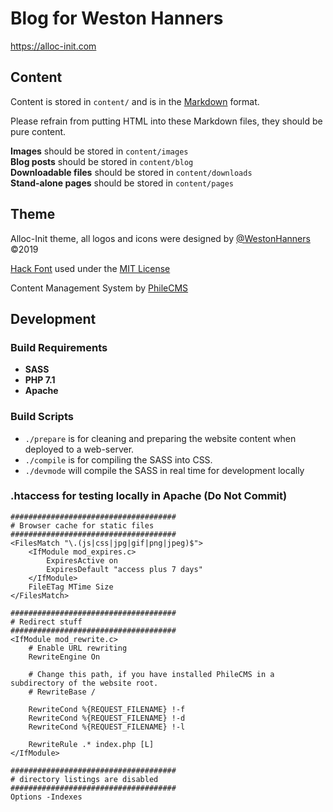 # Blog for Weston Hanners 
<https://alloc-init.com>

## Content
Content is stored in `content/` and is in the [Markdown](2) format.

Please refrain from putting HTML into these Markdown files, they should be pure content.

**Images** should be stored in `content/images`  
**Blog posts** should be stored in `content/blog`  
**Downloadable files** should be stored in `content/downloads`  
**Stand-alone pages** should be stored in `content/pages`  

## Theme

Alloc-Init theme, all logos and icons were designed by [@WestonHanners](3) ©2019

[Hack Font](4) used under the [MIT License](5)

Content Management System by [PhileCMS](1)

## Development

### Build Requirements

- **SASS**
- **PHP 7.1**
- **Apache**

### Build Scripts

- `./prepare` is for cleaning and preparing the website content when deployed to a web-server.
- `./compile` is for compiling the SASS into CSS.
- `./devmode` will compile the SASS in real time for development locally  

### .htaccess for testing locally in Apache (Do Not Commit)  

```
#####################################
# Browser cache for static files
#####################################
<FilesMatch "\.(js|css|jpg|gif|png|jpeg)$">
    <IfModule mod_expires.c>
        ExpiresActive on
        ExpiresDefault "access plus 7 days"
    </IfModule>
    FileETag MTime Size
</FilesMatch>

#####################################
# Redirect stuff
#####################################
<IfModule mod_rewrite.c>
    # Enable URL rewriting
    RewriteEngine On

    # Change this path, if you have installed PhileCMS in a subdirectory of the website root.
    # RewriteBase /

    RewriteCond %{REQUEST_FILENAME} !-f
    RewriteCond %{REQUEST_FILENAME} !-d
    RewriteCond %{REQUEST_FILENAME} !-l

    RewriteRule .* index.php [L]
</IfModule>

#####################################
# directory listings are disabled
#####################################
Options -Indexes
```

[1]: https://philecms.github.io
[2]: https://daringfireball.net/projects/markdown/
[3]: https://twitter.com/WestonHanners
[4]: https://sourcefoundry.org/hack/
[5]: https://github.com/source-foundry/Hack/blob/master/LICENSE.md